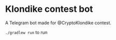 # Klondike contest bot

A Telegram bot made for @CryptoKlondike contest.

```./gradlew run``` to run
